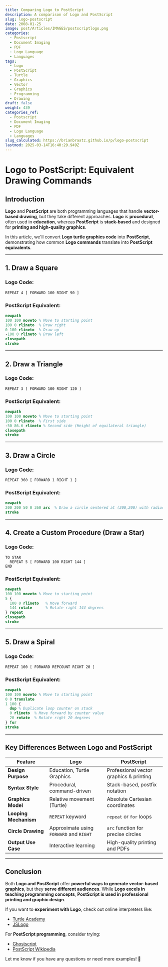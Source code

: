 ```yaml
---
title: Comparing Logo to PostScript
description: A comparison of Logo and PostScript
slug: logo-postscript
date: 2008-01-25
image: post/Articles/IMAGES/postscriptlogo.png
categories:
  - Postscript
  - Document Imaging
  - PDF
  - Logo Language
  - Languages
tags:
  - Logo
  - PostScript
  - Turtle
  - Graphics
  - Vector
  - Graphics
  - Programming
  - Drawing
draft: false
weight: 439
categories_ref:
  - Postscript
  - Document Imaging
  - PDF
  - Logo Language
  - Languages
slug_calculated: https://brianbraatz.github.io/p/logo-postscript
lastmod: 2025-03-14T16:40:29.949Z
---
```

<!--
See 
[Logo programming language](post/Articles/_new6/Logo%20programming%20language.md)
-->

# Logo to PostScript: Equivalent Drawing Commands

## Introduction

**Logo** and **PostScript** are both programming languages that handle **vector-based drawing**, but they take different approaches. **Logo** is **procedural**, often used in **education**, whereas **PostScript** is **stack-based** and designed for **printing and high-quality graphics**.

In this article, we'll convert **Logo turtle graphics code** into **PostScript**, demonstrating how common **Logo commands** translate into **PostScript equivalents**.

***

## 1. Draw a Square

### **Logo Code:**

```logo
REPEAT 4 [ FORWARD 100 RIGHT 90 ]
```

### **PostScript Equivalent:**

```postscript
newpath
100 100 moveto % Move to starting point
100 0 rlineto  % Draw right
0 100 rlineto  % Draw up
-100 0 rlineto % Draw left
closepath
stroke
```

***

## 2. Draw a Triangle

### **Logo Code:**

```logo
REPEAT 3 [ FORWARD 100 RIGHT 120 ]
```

### **PostScript Equivalent:**

```postscript
newpath
100 100 moveto % Move to starting point
100 0 rlineto  % First side
-50 86.6 rlineto % Second side (Height of equilateral triangle)
closepath
stroke
```

***

## 3. Draw a Circle

### **Logo Code:**

```logo
REPEAT 360 [ FORWARD 1 RIGHT 1 ]
```

### **PostScript Equivalent:**

```postscript
newpath
200 200 50 0 360 arc  % Draw a circle centered at (200,200) with radius 50
stroke
```

***

## 4. Create a Custom Procedure (Draw a Star)

### **Logo Code:**

```logo
TO STAR
  REPEAT 5 [ FORWARD 100 RIGHT 144 ]
END
```

### **PostScript Equivalent:**

```postscript
newpath
100 100 moveto % Move to starting point
5 {
  100 0 rlineto   % Move forward
  144 rotate      % Rotate right 144 degrees
} repeat
closepath
stroke
```

***

## 5. Draw a Spiral

### **Logo Code:**

```logo
REPEAT 100 [ FORWARD REPCOUNT RIGHT 20 ]
```

### **PostScript Equivalent:**

```postscript
newpath
100 100 moveto % Move to starting point
0 0 translate
1 100 {
  dup % Duplicate loop counter on stack
  0 rlineto  % Move forward by counter value
  20 rotate  % Rotate right 20 degrees
} for
stroke
```

***

## Key Differences Between Logo and PostScript

| Feature               | Logo                                    | PostScript                              |
| --------------------- | --------------------------------------- | --------------------------------------- |
| **Design Purpose**    | Education, Turtle Graphics              | Professional vector graphics & printing |
| **Syntax Style**      | Procedural, command-driven              | Stack-based, postfix notation           |
| **Graphics Model**    | Relative movement (Turtle)              | Absolute Cartesian coordinates          |
| **Looping Mechanism** | `REPEAT` keyword                        | `repeat` or `for` loops                 |
| **Circle Drawing**    | Approximate using `FORWARD` and `RIGHT` | `arc` function for precise circles      |
| **Output Use Case**   | Interactive learning                    | High-quality printing and PDFs          |

***

## Conclusion

Both **Logo and PostScript** offer **powerful ways to generate vector-based graphics**, but they **serve different audiences**. While **Logo excels in teaching programming concepts**, **PostScript is used in professional printing and graphic design**.

If you want to **experiment with Logo**, check out online interpreters like:

* [Turtle Academy](https://turtleacademy.com/)
* [JSLogo](http://www.calormen.com/jslogo/)

For **PostScript programming**, consider trying:

* [Ghostscript](https://www.ghostscript.com/)
* [PostScript Wikipedia](https://en.wikipedia.org/wiki/PostScript)

Let me know if you have any questions or need more examples! 🚀
